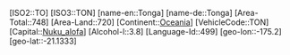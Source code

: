 ﻿---
location: [-21.1333,-175.2]
type: Country
tags:
- geo/Country

SpocWebEntityId: 27037
isDeleted: false
confidential: public

---
[ISO2::TO]
[ISO3::TON]
[name-en::Tonga]
[name-de::Tonga]
[Area-Total::748]
[Area-Land::720]
[Continent::[Oceania](geo/Continent/Oceania.md)]
[VehicleCode::TON]
[Capital::[Nuku_alofa](geo/Continent/Oceania/Tonga/Nuku_alofa.md)]
[Alcohol-l::3.8]
[Language-Id::499]
[geo-lon::-175.2]
[geo-lat::-21.1333]

